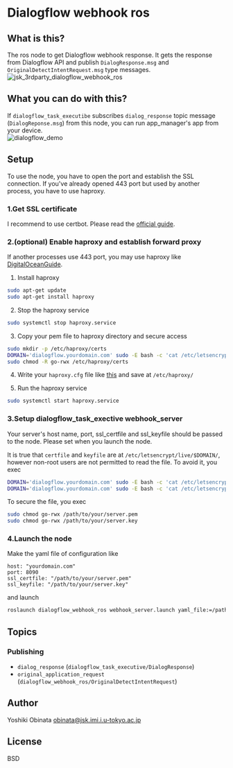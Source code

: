 # Dialogflow webhook ros

## What is this?
The ros node to get Dialogflow webhook response. It gets the response from Dialogflow API and publish `DialogResponse.msg` and `OriginalDetectIntentRequest.msg` type messages.
![jsk_3rdparty_dialogflow_webhook_ros](https://user-images.githubusercontent.com/27789460/149932575-3f7be321-977f-474a-9635-c38fcd815c69.jpg)

## What you can do with this?
If `dialogflow_task_executibe` subscribes `dialog_response` topic message (`DialogReponse.msg`) from this node, you can run app_manager's app from your device.  
![dialogflow_demo](https://user-images.githubusercontent.com/27789460/146872445-e1ef468a-63fd-4b1a-9eb3-83167e3cb446.gif)

## Setup
To use the node, you have to open the port and establish the SSL connection. If you've already opened 443 port but used by another process, you have to use haproxy.

### 1.Get SSL certificate

I recommend to use certbot. Please read the [official guide](https://certbot.eff.org/lets-encrypt/ubuntubionic-other).

### 2.(optional) Enable haproxy and establish forward proxy

If another processes use 443 port, you may use haproxy like [DigitalOceanGuide](https://www.digitalocean.com/community/tutorials/how-to-secure-haproxy-with-let-s-encrypt-on-ubuntu-14-04).

1. Install haproxy

```bash
sudo apt-get update
sudo apt-get install haproxy
```

2. Stop the haproxy service

```bash
sudo systemctl stop haproxy.service
```

3. Copy your pem file to haproxy directory and secure access

```bash
sudo mkdir -p /etc/haproxy/certs
DOMAIN='dialogflow.yourdomain.com' sudo -E bash -c 'cat /etc/letsencrypt/live/$DOMAIN/fullchain.pem /etc/letsencrypt/live/$DOMAIN/privkey.pem > /etc/haproxy/certs/$DOMAIN.pem'
sudo chmod -R go-rwx /etc/haproxy/certs
```

4. Write your `haproxy.cfg` file like [this](https://gist.github.com/mqcmd196/be29f2136b62a7d74d6c3f6c7673b114) and save at `/etc/haproxy/`

5. Run the haproxy service

```bash
sudo systemctl start haproxy.service
```

### 3.Setup dialogflow_task_exective webhook_server

Your server's host name, port, ssl_certfile and ssl_keyfile should be passed to the node. Please set when you launch the node.

It is true that `certfile` and `keyfile` are at `/etc/letsencrypt/live/$DOMAIN/`, however non-root users are not permitted to read the file. To avoid it, you exec
```bash
DOMAIN='dialogflow.yourdomain.com' sudo -E bash -c 'cat /etc/letsencrypt/live/$DOMAIN/fullchain.pem > /path/to/your/server.pem'
DOMAIN='dialogflow.yourdomain.com' sudo -E bash -c 'cat /etc/letsencrypt/live/$DOMAIN/privkey.pem > /path/to/your/server.key'
```
To secure the file, you exec
```bash
sudo chmod go-rwx /path/to/your/server.pem
sudo chmod go-rwx /path/to/your/server.key
```

### 4.Launch the node
Make the yaml file of configuration like
```
host: "yourdomain.com"
port: 8090
ssl_certfile: "/path/to/your/server.pem"
ssl_keyfile: "/path/to/your/server.key"
```
and launch
```bash
roslaunch dialogflow_webhook_ros webhook_server.launch yaml_file:=/path/to/your/dialogflow_webhook.yaml
```

## Topics

### Publishing
- `dialog_response` (`dialogflow_task_executive/DialogResponse`)
- `original_application_request` (`dialogflow_webhook_ros/OriginalDetectIntentRequest`)


## Author

Yoshiki Obinata <obinata@jsk.imi.i.u-tokyo.ac.jp>

## License

BSD
